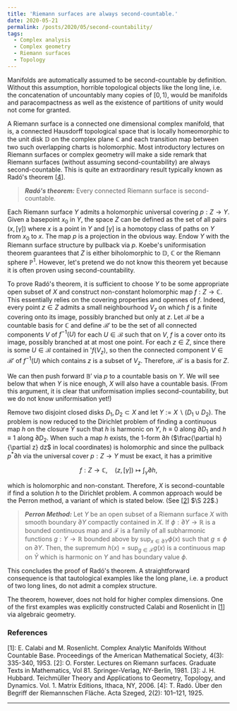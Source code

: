```yaml
---
title: 'Riemann surfaces are always second-countable.'
date: 2020-05-21
permalink: /posts/2020/05/second-countability/
tags:
  - Complex analysis
  - Complex geometry
  - Riemann surfaces
  - Topology
---
```


Manifolds are automatically assumed to be second-countable by definition. Without this assumption, horrible topological objects like the long line, i.e. the concatenation of uncountably many copies of $[0,1)$, would be manifolds and paracompactness as well as the existence of partitions of unity would not come for granted.

A Riemann surface is a connected one dimensional complex manifold, that is, a connected Hausdorff topological space that is locally homeomorphic to the unit disk $\mathbb{D}$ on the complex plane $\mathbb{C}$ and each transition map between two such overlapping charts is holomorphic. Most introductory lectures on Riemann surfaces or complex geometry will make a side remark that Riemann surfaces (without assuming second-countability) are always second-countable. This is quite an extraordinary result typically known as Radó's theorem [[4](#ref4)].

> **_Radó's theorem:_** Every connected Riemann surface is second-countable.

Each Riemann surface $Y$ admits a holomorphic universal covering $p: Z \to Y$. Given a basepoint $x_0$ in $Y$, the space $Z$ can be defined as the set of all pairs $(x,[\gamma])$ where $x$ is a point in $Y$ and $[\gamma]$ is a homotopy class of paths on $Y$ from $x_0$ to $x$. The map $p$ is a projection in the obvious way. Endow $Y$ with the Riemann surface structure by pullback via $p$. Koebe's uniformisation theorem guarantees that $Z$ is either biholomorphic to $\mathbb{D}$, $\mathbb{C}$ or the Riemann sphere $\mathbb{P}^1$. However, let's pretend we do not know this theorem yet because it is often proven using second-countability.

To prove Radó's theorem, it is sufficient to choose $Y$ to be some appropriate open subset of $X$ and construct non-constant holomorphic map $f : Z \to \mathbb{C}$. This essentially relies on the covering properties and opennes of $f$. Indeed, every point $z \in Z$ admits a small neighbourhood $V_z$ on which $f$ is a finite covering onto its image, possibly branched but only at $z$. Let $\mathcal{B}$ be a countable basis for $\mathbb{C}$ and define $\mathcal{B}'$ to be the set of all connected components $V$ of $f^{-1}(U)$ for each $U \in \mathcal{B}$ such that on $V$, $f$ is a cover onto its image, possibly branched at at most one point. For each $z \in Z$, since there is some $U \in \mathcal{B}$ contained in '$f(V_z)$, so then the connected component $V \in \mathcal{B}'$ of $f^{-1}(U)$ which contains $z$ is a subset of $V_z$. Therefore, $\mathcal{B}'$ is a basis for $Z$.

We can then push forward $\mathbb{B}'$ via $p$ to a countable basis on $Y$. We will see below that when $Y$ is nice enough, $X$ will also have a countable basis. (From this argument, it is clear that uniformisation implies second-countability, but we do not know uniformisation yet!)

Remove two disjoint closed disks $D_1, D_2 \subset X$ and let $Y := X \backslash (D_1 \cup D_2)$. The problem is now reduced to the Dirichlet problem of finding a continuous map $h$ on the closure $\bar{Y}$ such that $h$ is harmonic on $Y$, $h \equiv 0$ along $\partial D_1$ and $h \equiv 1$ along $\partial D_2$. When such a map $h$ exists, the 1-form $\partial h$ ($\frac{\partial h}{\partial z} dz$ in local coordinates) is holomorphic and since the pullback $p^* \partial h$ via the universal cover $p: Z \to Y$ must be exact, it has a primitive

$$
f : Z \to \mathbb{C}, \quad (z,[\gamma]) \mapsto \int_\gamma \partial h,
$$

which is holomorphic and non-constant. Therefore, $X$ is second-countable if find a solution $h$ to the Dirichlet problem. A common approach would be the Perron method, a variant of which is stated below. (See [[2](#ref2)] $\S 22$.)

> **_Perron Method:_** Let $Y$ be an open subset of a Riemann surface $X$ with smooth boundary $\partial Y$ compactly contained in $X$. If $\phi: \partial Y \to \mathbb{R}$ is a bounded continuous map and $\mathcal{F}$ is a family of all subharmonic functions $g: Y \to \mathbb{R}$ bounded above by $\sup_{x \in \partial Y} \phi(x)$ such that $g \leq \phi$ on $\partial Y$. Then, the supremum $h(x) = \sup_{g \in \mathcal{F}} g(x)$ is a continuous map on $\bar{Y}$ which is harmonic on $Y$ and has boundary value $\phi$.

This concludes the proof of Radó's theorem. A straightforward consequence is that tautological examples like the long plane, i.e. a product of two long lines, do not admit a complex structure.

The theorem, however, does not hold for higher complex dimensions. One of the first examples was explicitly constructed Calabi and Rosenlicht in [[1](#ref1)] via algebraic geometry.

### References
[<a name="ref1">1</a>]: E. Calabi and M. Rosenlicht. Complex Analytic Manifolds Without Countable Base. Proceedings of the American Mathematical Society, 4(3): 335-340, 1953.
[<a name="ref2">2</a>]: O. Forster. Lectures on Riemann surfaces. Graduate Texts in Mathematics, Vol 81. Springer-Verlag, NY-Berlin, 1981.
[<a name="ref3">3</a>]: J. H. Hubbard. Teichmüller Theory and Applications to Geometry, Topology, and Dynamics. Vol. 1. Matrix Editions, Ithaca, NY, 2006.
[<a name="ref4">4</a>]: T. Radó. Über den Begriff der Riemannschen Fläche. Acta Szeged, 2(2): 101–121, 1925.

------
